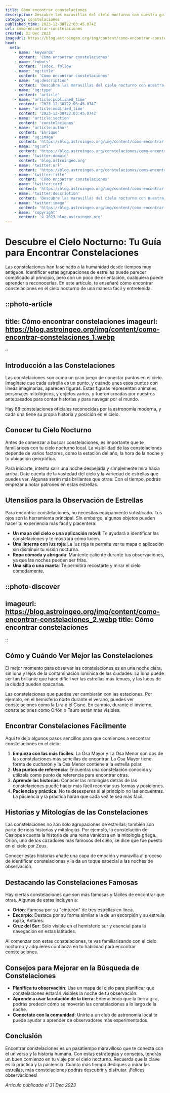 ```yaml
---
title: Cómo encontrar constelaciones
description: Descubre las maravillas del cielo nocturno con nuestra guía fácil para identificar constelaciones y transforma tus noches en una aventura astronómica.
category: constelaciones
published_time: 2023-12-30T22:03:45.074Z
url: como-encontrar-constelaciones
created: 31 Dec 2023
imageUrl: https://blog.astroingeo.org/img/content/como-encontrar-constelaciones_1.webp
head:
  meta:
    - name: 'keywords'
      content: 'Cómo encontrar constelaciones'
    - name: 'robots'
      content: 'index, follow'
    - name: 'og:title'
      content: 'Cómo encontrar constelaciones'
    - name: 'og:description'
      content: 'Descubre las maravillas del cielo nocturno con nuestra guía fácil para identificar constelaciones y transforma tus noches en una aventura astronómica.'
    - name: 'og:type'
      content: 'article'
    - name: 'article:published_time'
      content: '2023-12-30T22:03:45.074Z'
    - name: 'article:modified_time'
      content: '2023-12-30T22:03:45.074Z'
    - name: 'article:section'
      content: 'constelaciones'
    - name: 'article:author'
      content: 'Enrique'
    - name: 'og:image'
      content: 'https://blog.astroingeo.org/img/content/como-encontrar-constelaciones_1.webp'
    - name: 'og:url'
      content: 'https://blog.astroingeo.org/constelaciones/como-encontrar-constelaciones'
    - name: 'twitter:domain'
      content: 'blog.astroingeo.org'
    - name: 'twitter:url'
      content: 'https://blog.astroingeo.org/constelaciones/como-encontrar-constelaciones'
    - name: 'twitter:title'
      content: 'Cómo encontrar constelaciones'
    - name: 'twitter:card'
      content: 'https://blog.astroingeo.org/img/content/como-encontrar-constelaciones_1.webp'
    - name: 'twitter:description'
      content: 'Descubre las maravillas del cielo nocturno con nuestra guía fácil para identificar constelaciones y transforma tus noches en una aventura astronómica.'
    - name: 'twitter:image'
      content: 'https://blog.astroingeo.org/img/content/como-encontrar-constelaciones_1.webp'
    - name: 'copyright'
      content: '© 2023 blog.astroingeo.org'
---
```

# Descubre el Cielo Nocturno: Tu Guía para Encontrar Constelaciones

Las constelaciones han fascinado a la humanidad desde tiempos muy antiguos. Identificar estas agrupaciones de estrellas puede parecer complicado al principio, pero con un poco de orientación, cualquiera puede aprender a reconocerlas. En este artículo, te enseñaré cómo encontrar constelaciones en el cielo nocturno de una manera fácil y entretenida.

::photo-article
---
title: Cómo encontrar constelaciones
imageurl: https://blog.astroingeo.org/img/content/como-encontrar-constelaciones_1.webp
---
::

## Introducción a las Constelaciones

Las constelaciones son como un gran juego de conectar puntos en el cielo. Imagínate que cada estrella es un punto, y cuando unes esos puntos con líneas imaginarias, aparecen figuras. Estas figuras representan animales, personajes mitológicos, y objetos varios, y fueron creadas por nuestros antepasados para contar historias y para navegar por el mundo.

Hay 88 constelaciones oficiales reconocidas por la astronomía moderna, y cada una tiene su propia historia y posición en el cielo.

## Conocer tu Cielo Nocturno

Antes de comenzar a buscar constelaciones, es importante que te familiarices con tu cielo nocturno local. La visibilidad de las constelaciones depende de varios factores, como la estación del año, la hora de la noche y tu ubicación geográfica.

Para iniciarte, intenta salir una noche despejada y simplemente mira hacia arriba. Date cuenta de la vastedad del cielo y la variedad de estrellas que puedes ver. Algunas serán más brillantes que otras. Con el tiempo, podrás empezar a notar patrones en estas estrellas.

## Utensilios para la Observación de Estrellas

Para encontrar constelaciones, no necesitas equipamiento sofisticado. Tus ojos son la herramienta principal. Sin embargo, algunos objetos pueden hacer tu experiencia más fácil y placentera:

- **Un mapa del cielo o una aplicación móvil**: Te ayudará a identificar las constelaciones y te mostrará cómo lucen. 
- **Una linterna con luz roja**: La luz roja te permite ver tu mapa o aplicación sin disminuir tu visión nocturna.
- **Ropa cómoda y abrigada**: Mantente caliente durante tus observaciones, ya que las noches pueden ser frías.
- **Una silla o una manta**: Te permitirá recostarte y mirar el cielo cómodamente.


::photo-discover
---
imageurl: https://blog.astroingeo.org/img/content/como-encontrar-constelaciones_2.webp
title: Cómo encontrar constelaciones
---
::

## Cómo y Cuándo Ver Mejor las Constelaciones

El mejor momento para observar las constelaciones es en una noche clara, sin luna y lejos de la contaminación lumínica de las ciudades. La luna puede ser tan brillante que hace difícil ver las estrellas más tenues, y las luces de la ciudad pueden opacarlas.

Las constelaciones que puedes ver cambiarán con las estaciones. Por ejemplo, en el hemisferio norte durante el verano, puedes ver constelaciones como la Lira o el Cisne. En cambio, durante el invierno, constelaciones como Orión o Tauro serán más visibles.

## Encontrar Constelaciones Fácilmente

Aquí te dejo algunos pasos sencillos para que comiences a encontrar constelaciones en el cielo:

1. **Empieza con las más fáciles**: La Osa Mayor y La Osa Menor son dos de las constelaciones más sencillas de encontrar. La Osa Mayor tiene forma de cucharón y la Osa Menor contiene a la estrella polar. 
2. **Usa puntos de referencia**: Encuentra una constelación conocida y utilízala como punto de referencia para encontrar otras. 
3. **Aprende las historias**: Conocer las mitologías detrás de las constelaciones puede hacer más fácil recordar sus formas y posiciones.
4. **Paciencia y práctica**: No te desesperes si al principio no las encuentras. La paciencia y la práctica harán que cada vez te sea más fácil.

## Historias y Mitologías de las Constelaciones

Las constelaciones no son solo agrupaciones de estrellas; también son parte de ricas historias y mitologías. Por ejemplo, la constelación de Casiopea cuenta la historia de una reina vanidosa en la mitología griega. Orion, uno de los cazadores más famosos del cielo, se dice que fue puesto en el cielo por Zeus.

Conocer estas historias añade una capa de emoción y maravilla al proceso de identificar constelaciones y le da un toque especial a las noches de observación.

## Destacando las Constelaciones Famosas

Hay ciertas constelaciones que son más famosas y fáciles de encontrar que otras. Algunas de estas incluyen a:

- **Orión**: Famosa por su "cinturón" de tres estrellas en línea.
- **Escorpio**: Destaca por su forma similar a la de un escorpión y su estrella rojiza, Antares.
- **Cruz del Sur**: Solo visible en el hemisferio sur y esencial para la navegación en estas latitudes.

Al comenzar con estas constelaciones, te vas familiarizando con el cielo nocturno y adquieres confianza en tu habilidad para encontrar constelaciones.

## Consejos para Mejorar en la Búsqueda de Constelaciones

- **Planifica tu observación**: Usa un mapa del cielo para planificar qué constelaciones estarán visibles la noche de tu observación.
- **Aprende a usar la rotación de la tierra**: Entendiendo que la tierra gira, podrás predecir cómo se moverán las constelaciones a lo largo de la noche.
- **Conéctate con la comunidad**: Unirte a un club de astronomía local te puede ayudar a aprender de observadores más experimentados.

## Conclusión

Encontrar constelaciones es un pasatiempo maravilloso que te conecta con el universo y la historia humana. Con estas estrategias y consejos, tendrás un buen comienzo en tu viaje por el cielo nocturno. Recuerda que la clave es la práctica y la paciencia. Cuanto más tiempo dediques a mirar las estrellas, más constelaciones podrás descubrir y disfrutar. ¡Felices observaciones!

_Artículo publicado el 31 Dec 2023_